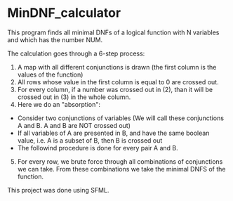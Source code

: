 # MinDNF_calculator
This program finds all minimal DNFs of a logical function with N variables and which has the number NUM.

The calculation goes through a 6-step process:
1. A map with all different conjunctions is drawn (the first column is the values of the function)
2. All rows whose value in the first column is equal to 0 are crossed out.
3. For every column, if a number was crossed out in (2), than it will be crossed out in (3) in the whole column.
4. Here we do an "absorption":
- Consider two conjunctions of variables (We will call these conjunctions A and B. A and B are NOT crossed out)
- If all variables of A are presented in B, and have the same boolean value, i.e. A is a subset of B, then B is crossed out
- The followind procedure is done for every pair A and B.
5. For every row, we brute force through all combinations of conjunctions we can take. From these combinations we take the minimal DNFS of the function.

This project was done using SFML.
